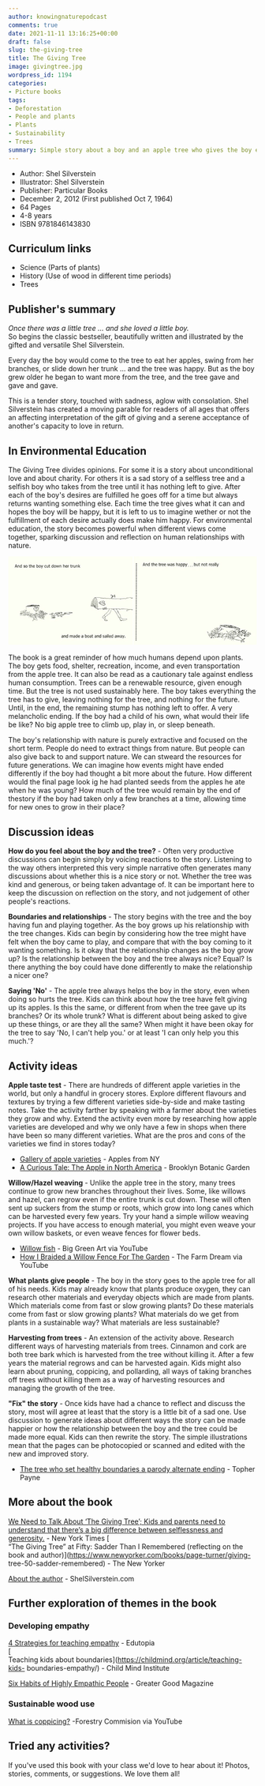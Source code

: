 ```yaml
---
author: knowingnaturepodcast
comments: true
date: 2021-11-11 13:16:25+00:00
draft: false
slug: the-giving-tree
title: The Giving Tree
image: givingtree.jpg
wordpress_id: 1194
categories:
- Picture books
tags:
- Deforestation
- People and plants
- Plants
- Sustainability
- Trees
summary: Simple story about a boy and an apple tree who gives the boy everything he needs. A powerful book for thinking about sustainability and human relationships with nature.
---
```


  * Author: Shel Silverstein
  * Illustrator: Shel Silverstein
  * Publisher: Particular Books
  * December 2, 2012 (First published Oct 7, 1964)
  * 64 Pages
  * 4-8 years
  * ISBN 9781846143830

## Curriculum links

  * Science (Parts of plants)
  * History (Use of wood in different time periods)
  * Trees

## Publisher's summary

_Once there was a little tree ... and she loved a little boy._  
So begins the classic bestseller, beautifully written and illustrated by the
gifted and versatile Shel Silverstein.

Every day the boy would come to the tree to eat her apples, swing from her
branches, or slide down her trunk ... and the tree was happy. But as the boy
grew older he began to want more from the tree, and the tree gave and gave and
gave.

This is a tender story, touched with sadness, aglow with consolation. Shel
Silverstein has created a moving parable for readers of all ages that offers
an affecting interpretation of the gift of giving and a serene acceptance of
another's capacity to love in return.

## In Environmental Education

The Giving Tree divides opinions. For some it is a story about unconditional
love and about charity. For others it is a sad story of a selfless tree and a
selfish boy who takes from the tree until it has nothing left to give. After
each of the boy's desires are fulfilled he goes off for a time but always
returns wanting something else. Each time the tree gives what it can and hopes
the boy will be happy, but it is left to us to imagine wether or not the
fulfillment of each desire actually does make him happy. For environmental
education, the story becomes powerful when different views come together,
sparking discussion and reflection on human relationships with nature.

![](givingtree-pages.jpg)

The book is a great reminder of how much humans depend upon plants. The boy
gets food, shelter, recreation, income, and even transportation from the apple
tree. It can also be read as a cautionary tale against endless human
consumption. Trees can be a renewable resource, given enough time. But the
tree is not used sustainably here. The boy takes everything the tree has to
give, leaving nothing for the tree, and nothing for the future. Until, in the
end, the remaining stump has nothing left to offer. A very melancholic ending.
If the boy had a child of his own, what would their life be like? No big apple
tree to climb up, play in, or sleep beneath.

The boy's relationship with nature is purely extractive and focused on the
short term. People do need to extract things from nature. But people can also
give back to and support nature. We can stweard the resources for future
generations. We can imagine how events might have ended differently if the boy
had thought a bit more about the future. How different would the final page
look ig he had planted seeds from the apples he ate when he was young? How
much of the tree would remain by the end of thestory if the boy had taken only
a few branches at a time, allowing time for new ones to grow in their place?

## Discussion ideas

**How do you feel about the boy and the tree?** \- Often very productive
discussions can begin simply by voicing reactions to the story. Listening to
the way others interpreted this very simple narrative often generates many
discussions about whether this is a nice story or not. Whether the tree was
kind and generous, or being taken advantage of. It can be important here to
keep the discussion on reflection on the story, and not judgement of other
people's reactions.

**Boundaries and relationships** \- The story begins with the tree and the boy
having fun and playing together. As the boy grows up his relationship with the
tree changes. Kids can begin by considering how the tree might have felt when
the boy came to play, and compare that with the boy coming to it wanting
something. Is it okay that the relationship changes as the boy grow up? Is the
relationship between the boy and the tree always nice? Equal? Is there
anything the boy could have done differently to make the relationship a nicer
one?

**Saying 'No'** \- The apple tree always helps the boy in the story, even when
doing so hurts the tree. Kids can think about how the tree have felt giving up
its apples. Is this the same, or different from when the tree gave up its
branches? Or its whole trunk? What is different about being asked to give up
these things, or are they all the same? When might it have been okay for the
tree to say 'No, I can't help you.' or at least 'I can only help you this
much.'?

## Activity ideas

**Apple taste test** \- There are hundreds of different apple varieties in the
world, but only a handful in grocery stores. Explore different flavours and
textures by trying a few different varieties side-by-side and make tasting
notes. Take the activity farther by speaking with a farmer about the varieties
they grow and why. Extend the activity even more by researching how apple
varieties are developed and why we only have a few in shops when there have
been so many different varieties. What are the pros and cons of the varieties
we find in stores today?

  * [Gallery of apple varieties](https://www.applesfromny.com/varieties/) \- Apples from NY
  * [A Curious Tale: The Apple in North America](https://www.bbg.org/gardening/article/the_apple_in_north_america) \- Brooklyn Botanic Garden  

**Willow/Hazel weaving** \- Unlike the apple tree in the story, many trees
continue to grow new branches throughout their lives. Some, like willows and
hazel, can regrow even if the entire trunk is cut down. These will often sent
up suckers from the stump or roots, which grow into long canes which can be
harvested every few years. Try your hand a simple willow weaving projects. If
you have access to enough material, you might even weave your own willow
baskets, or even weave fences for flower beds.

  * [Willow fish](https://youtu.be/qVlFrBLICrA) \- Big Green Art via YouTube
  * [How I Braided a Willow Fence For The Garden](https://youtu.be/cZDwnu6QyWA) \- The Farm Dream via YouTube  

**What plants give people** \- The boy in the story goes to the apple tree for
all of his needs. Kids may already know that plants produce oxygen, they can
research other materials and everyday objects which are made from plants.
Which materials come from fast or slow growing plants? Do these materials come
from fast or slow growing plants? What materials do we get from plants in a
sustainable way? What materials are less sustainable?  
  
 **Harvesting from trees** \- An extension of the activity above. Research
different ways of harvesting materials from trees. Cinnamon and cork are both
tree bark which is harvested from the tree without killing it. After a few
years the material regrows and can be harvested again. Kids might also learn
about pruning, coppicing, and pollarding, all ways of taking branches off
trees without killing them as a way of harvesting resources and managing the
growth of the tree.

**"Fix" the story** \- Once kids have had a chance to reflect and discuss the
story, most will agree at least that the story is a little bit of a sad one.
Use discussion to generate ideas about different ways the story can be made
happier or how the relationship between the boy and the tree could be made
more equal. Kids can then rewrite the story. The simple illustrations mean
that the pages can be photocopied or scanned and edited with the new and
improved story.

  * [The tree who set healthy boundaries a parody alternate ending](https://www.topherpayne.com/giving-tree) \- Topher Payne

## More about the book

[We Need to Talk About ‘The Giving Tree’; Kids and parents need to understand that there’s a big difference between selflessness and generosity.](https://www.nytimes.com/2020/04/15/parenting/we-need-to-talk-about-the-giving-tree.html) \- New York Times
[  
“The Giving Tree” at Fifty: Sadder Than I Remembered (reflecting on the book
and author)](https://www.newyorker.com/books/page-turner/giving-
tree-50-sadder-remembered) \- The New Yorker

[About the author](https://www.shelsilverstein.com/about-shel/) \- ShelSilverstein.com

## Further exploration of themes in the book

### Developing empathy

[4 Strategies for teaching empathy](https://www.edutopia.org/article/4-proven-strategies-teaching-empathy-donna-wilson-marcus-conyers) \- Edutopia  
[  
Teaching kids about boundaries](https://childmind.org/article/teaching-kids-
boundaries-empathy/) \- Child Mind Institute  
  
[Six Habits of Highly Empathic People](https://greatergood.berkeley.edu/article/item/six_habits_of_highly_empathic_people1) \- Greater Good Magazine

### Sustainable wood use

[What is coppicing?](https://youtu.be/FkRuMqVuJDE) -Forestry Commision via YouTube

## Tried any activities?

If you've used this book with your class we'd love to hear about it! Photos,
stories, comments, or suggestions. We love them all!
